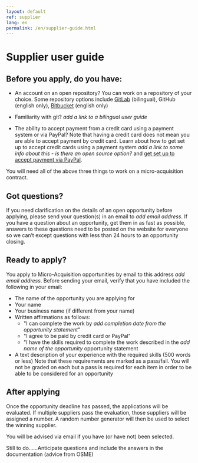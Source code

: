```yaml
---
layout: default
ref: supplier
lang: en
permalink: /en/supplier-guide.html
---
```


# Supplier user guide

## Before you apply, do you have:

- An account on an open repository? You can work on a repository of your choice. Some repository options include [GitLab](https://gitlab.com/users/sign_up) (bilingual), GitHub (english only), [Bitbucket](https://id.atlassian.com/signup?application=bitbucket&continue=https%3A//bitbucket.org/account/signin/%3Foptintocst%3D1%26next%3D/%3Faidsignup%3D1) (english only)

- Familiarity with git? *add a link to a bilingual user guide*

- The ability to accept payment from a credit card using a payment system or via PayPal? Note that having a credit card does not mean you are able to accept payment by credit card. Learn about how to get set up to accept credit cards using a payment system *add a link to some info about this - is there an open source option?* and [get set up to accept payment via PayPal](https://www.paypal.com/ca/business/get-paid?kid=p42863580764&gclid=Cj0KCQiAyoeCBhCTARIsAOfpKxhGE1kaeCjl6C4w_xMLIHHGw-EWc9FgPpFUvZXgjFzH81ptH4MTBEgaAoYHEALw_wcB&gclsrc=aw.ds).

You will need all of the above three things to work on a micro-acquisition contract.

## Got questions?

If you need clarification on the details of an open opportunity before applying, please send your question(s) in an email to *add email address*. If you have a question about an opportunity, get them in as fast as possible, answers to these questions need to be posted on the website for everyone so we can’t except questions with less than 24 hours to an opportunity closing.

## Ready to apply?

You apply to Micro-Acquisition opportunities by email to this address *add email address*.
Before sending your email, verify that you have included the following in your email:

- The name of the opportunity you are applying for
- Your name
- Your business name (if different from your name)
- Written affirmations as follows:
  - "I can complete the work by *add completion date from the opportunity statement*"
  - "I agree to be paid by credit card or PayPal"
  - "I have the skills required to complete the work described in the *add name of the opportunity* opportunity statement
- A text description of your experience with the required skills (500 words or less)
Note that these requirements are marked as a pass/fail.
You will not be graded on each but a pass is required for each item in order to be able to be considered for an opportunity

## After applying

Once the opportunity deadline has passed, the applications will be evaluated.
If multiple suppliers pass the evaluation, those suppliers will be assigned a number.
A random number generator will then be used to select the winning supplier.

You will be advised via email if you have (or have not) been selected.

Still to do......Anticipate questions and include the answers in the documentation (advice from OSME)

